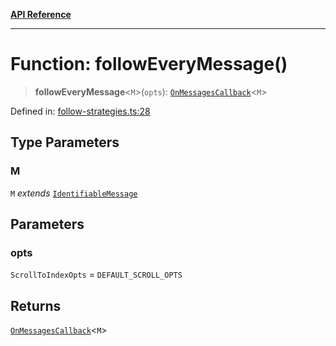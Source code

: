 [**API Reference**](../README.md)

***

# Function: followEveryMessage()

> **followEveryMessage**\<`M`\>(`opts`): [`OnMessagesCallback`](../type-aliases/OnMessagesCallback.md)\<`M`\>

Defined in: [follow-strategies.ts:28](https://github.com/wix-incubator/chat-viewer/blob/e96df3d365886b675050c785cc1263aee40928fe/lib/follow-strategies.ts#L28)

## Type Parameters

### M

`M` *extends* [`IdentifiableMessage`](../type-aliases/IdentifiableMessage.md)

## Parameters

### opts

`ScrollToIndexOpts` = `DEFAULT_SCROLL_OPTS`

## Returns

[`OnMessagesCallback`](../type-aliases/OnMessagesCallback.md)\<`M`\>
